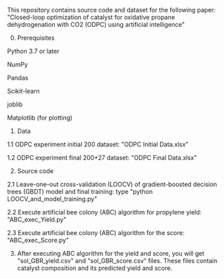 This repository contains source code and dataset for the following paper: "Closed-loop optimization of catalyst for oxidative propane dehydrogenation with CO2 (ODPC) using artificial intelligence"

0. Prerequisites

Python 3.7 or later

NumPy 

Pandas

Scikit-learn

joblib

Matplotlib (for plotting)




1. Data

1.1 ODPC experiment initial 200 dataset: "ODPC Initial Data.xlsx"

1.2 ODPC experiment final 200+27 dataset: "ODPC Final Data.xlsx"



2. Source code

2.1 Leave-one-out cross-validation (LOOCV) of gradient-boosted decision trees (GBDT) model and final training: type "python LOOCV_and_model_training.py"

2.2 Execute artificial bee colony (ABC) algorithm for propylene yield: "ABC_exec_Yield.py"

2.3 Execute artificial bee colony (ABC) algorithm for the score: "ABC_exec_Score.py"



3. After executing ABC algorithm for the yield and score, you will get "sol_GBR_yield.csv" and "sol_GBR_score.csv" files. These files contain catalyst composition and its predicted yield and score.
